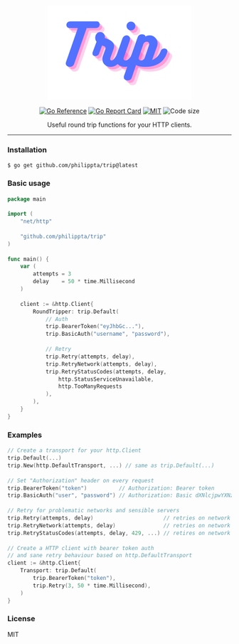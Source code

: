 <div align="center">

![Trip](https://github.com/philippta/trip/blob/assets/trip.png?raw=true)

[![Go Reference](https://pkg.go.dev/badge/github.com/philippta/trip.svg)](https://pkg.go.dev/github.com/philippta/trip) [![Go Report Card](https://goreportcard.com/badge/github.com/philippta/trip)](https://goreportcard.com/report/github.com/philippta/trip) [![MIT](https://img.shields.io/github/license/philippta/trip)](https://img.shields.io/github/license/philippta/trip) ![Code size](https://img.shields.io/github/languages/code-size/philippta/trip)

Useful round trip functions for your HTTP clients.
</div>

---

### Installation

```
$ go get github.com/philippta/trip@latest
```

### Basic usage

```go
package main

import (
    "net/http"

    "github.com/philippta/trip"
)

func main() {
    var (
        attempts = 3
        delay    = 50 * time.Millisecond
    )

    client := &http.Client{
        RoundTripper: trip.Default(
            // Auth
            trip.BearerToken("eyJhbGc..."),
            trip.BasicAuth("username", "password"),

            // Retry
            trip.Retry(attempts, delay),
            trip.RetryNetwork(attempts, delay),
            trip.RetryStatusCodes(attempts, delay,
                http.StatusServiceUnavailable,
                http.TooManyRequests
            ),
        ),
    }
}
```

### Examples

```go
// Create a transport for your http.Client
trip.Default(...)
trip.New(http.DefaultTransport, ...) // same as trip.Default(...)

// Set "Authorization" header on every request
trip.BearerToken("token")          // Authorization: Bearer token
trip.BasicAuth("user", "password") // Authorization: Basic dXNlcjpwYXNzd29yZA==

// Retry for problematic networks and sensible servers
trip.Retry(attempts, delay)                      // retries on network errors and retryable HTTP status codes
trip.RetryNetwork(attempts, delay)               // retries on network errors
trip.RetryStatusCodes(attempts, delay, 429, ...) // retires on network errors and given HTTP status codes

// Create a HTTP client with bearer token auth
// and sane retry behaviour based on http.DefaultTransport
client := &http.Client{
    Transport: trip.Default(
        trip.BearerToken("token"),
        trip.Retry(3, 50 * time.Millisecond),
    )
}
```

### License

MIT
